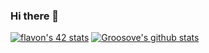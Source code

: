 ### Hi there 👋

[![flavon's 42 stats](https://badge42.herokuapp.com/api/stats/flavon?privacyEmail=true)](https://github.com/JaeSeoKim/badge42)
[![Groosove's github stats](https://github-readme-stats.vercel.app/api?username=groosove)](https://github.com/anuraghazra/github-readme-stats)
<!--
**Groosove/Groosove** is a ✨ _special_ ✨ repository because its `README.md` (this file) appears on your GitHub profile.
Here are some ideas to get you started:

- 🔭 I’m currently working on ...
- 🌱 I’m currently learning ...
- 👯 I’m looking to collaborate on ...
- 🤔 I’m looking for help with ...
- 💬 Ask me about ...
- 📫 How to reach me: ...
- 😄 Pronouns: ...
- ⚡ Fun fact: ...
-->
